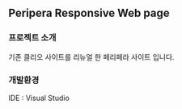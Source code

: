 ## Peripera Responsive Web page

### 프로젝트 소개
기존 클리오 사이트를 리뉴얼 한 페리페라 사이트 입니다.

### 개발환경
IDE : Visual Studio

